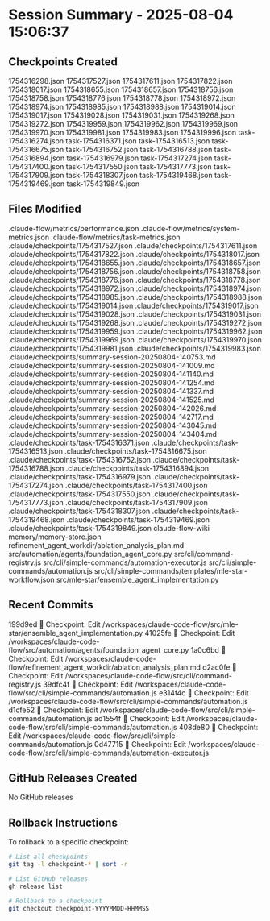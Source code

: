 # Session Summary - 2025-08-04 15:06:37

## Checkpoints Created
1754316298.json
1754317527.json
1754317611.json
1754317822.json
1754318017.json
1754318655.json
1754318657.json
1754318756.json
1754318758.json
1754318776.json
1754318778.json
1754318972.json
1754318974.json
1754318985.json
1754318988.json
1754319014.json
1754319017.json
1754319028.json
1754319031.json
1754319268.json
1754319272.json
1754319959.json
1754319962.json
1754319969.json
1754319970.json
1754319981.json
1754319983.json
1754319996.json
task-1754316274.json
task-1754316371.json
task-1754316513.json
task-1754316675.json
task-1754316752.json
task-1754316788.json
task-1754316894.json
task-1754316979.json
task-1754317274.json
task-1754317400.json
task-1754317550.json
task-1754317773.json
task-1754317909.json
task-1754318307.json
task-1754319468.json
task-1754319469.json
task-1754319849.json

## Files Modified
.claude-flow/metrics/performance.json
.claude-flow/metrics/system-metrics.json
.claude-flow/metrics/task-metrics.json
.claude/checkpoints/1754317527.json
.claude/checkpoints/1754317611.json
.claude/checkpoints/1754317822.json
.claude/checkpoints/1754318017.json
.claude/checkpoints/1754318655.json
.claude/checkpoints/1754318657.json
.claude/checkpoints/1754318756.json
.claude/checkpoints/1754318758.json
.claude/checkpoints/1754318776.json
.claude/checkpoints/1754318778.json
.claude/checkpoints/1754318972.json
.claude/checkpoints/1754318974.json
.claude/checkpoints/1754318985.json
.claude/checkpoints/1754318988.json
.claude/checkpoints/1754319014.json
.claude/checkpoints/1754319017.json
.claude/checkpoints/1754319028.json
.claude/checkpoints/1754319031.json
.claude/checkpoints/1754319268.json
.claude/checkpoints/1754319272.json
.claude/checkpoints/1754319959.json
.claude/checkpoints/1754319962.json
.claude/checkpoints/1754319969.json
.claude/checkpoints/1754319970.json
.claude/checkpoints/1754319981.json
.claude/checkpoints/1754319983.json
.claude/checkpoints/summary-session-20250804-140753.md
.claude/checkpoints/summary-session-20250804-141009.md
.claude/checkpoints/summary-session-20250804-141140.md
.claude/checkpoints/summary-session-20250804-141254.md
.claude/checkpoints/summary-session-20250804-141337.md
.claude/checkpoints/summary-session-20250804-141525.md
.claude/checkpoints/summary-session-20250804-142026.md
.claude/checkpoints/summary-session-20250804-142717.md
.claude/checkpoints/summary-session-20250804-143045.md
.claude/checkpoints/summary-session-20250804-143404.md
.claude/checkpoints/task-1754316371.json
.claude/checkpoints/task-1754316513.json
.claude/checkpoints/task-1754316675.json
.claude/checkpoints/task-1754316752.json
.claude/checkpoints/task-1754316788.json
.claude/checkpoints/task-1754316894.json
.claude/checkpoints/task-1754316979.json
.claude/checkpoints/task-1754317274.json
.claude/checkpoints/task-1754317400.json
.claude/checkpoints/task-1754317550.json
.claude/checkpoints/task-1754317773.json
.claude/checkpoints/task-1754317909.json
.claude/checkpoints/task-1754318307.json
.claude/checkpoints/task-1754319468.json
.claude/checkpoints/task-1754319469.json
.claude/checkpoints/task-1754319849.json
claude-flow-wiki
memory/memory-store.json
refinement_agent_workdir/ablation_analysis_plan.md
src/automation/agents/foundation_agent_core.py
src/cli/command-registry.js
src/cli/simple-commands/automation-executor.js
src/cli/simple-commands/automation.js
src/cli/simple-commands/templates/mle-star-workflow.json
src/mle-star/ensemble_agent_implementation.py

## Recent Commits
199d9ed 🔖 Checkpoint: Edit /workspaces/claude-code-flow/src/mle-star/ensemble_agent_implementation.py
41025fe 🔖 Checkpoint: Edit /workspaces/claude-code-flow/src/automation/agents/foundation_agent_core.py
1a0c6bd 🔖 Checkpoint: Edit /workspaces/claude-code-flow/refinement_agent_workdir/ablation_analysis_plan.md
d2ac0fe 🔖 Checkpoint: Edit /workspaces/claude-code-flow/src/cli/command-registry.js
39dfc4f 🔖 Checkpoint: Edit /workspaces/claude-code-flow/src/cli/simple-commands/automation.js
e314f4c 🔖 Checkpoint: Edit /workspaces/claude-code-flow/src/cli/simple-commands/automation.js
d1cfe52 🔖 Checkpoint: Edit /workspaces/claude-code-flow/src/cli/simple-commands/automation.js
ad1554f 🔖 Checkpoint: Edit /workspaces/claude-code-flow/src/cli/simple-commands/automation.js
408de80 🔖 Checkpoint: Edit /workspaces/claude-code-flow/src/cli/simple-commands/automation.js
0d47715 🔖 Checkpoint: Edit /workspaces/claude-code-flow/src/cli/simple-commands/automation-executor.js

## GitHub Releases Created
No GitHub releases

## Rollback Instructions
To rollback to a specific checkpoint:
```bash
# List all checkpoints
git tag -l checkpoint-* | sort -r

# List GitHub releases
gh release list

# Rollback to a checkpoint
git checkout checkpoint-YYYYMMDD-HHMMSS
```
